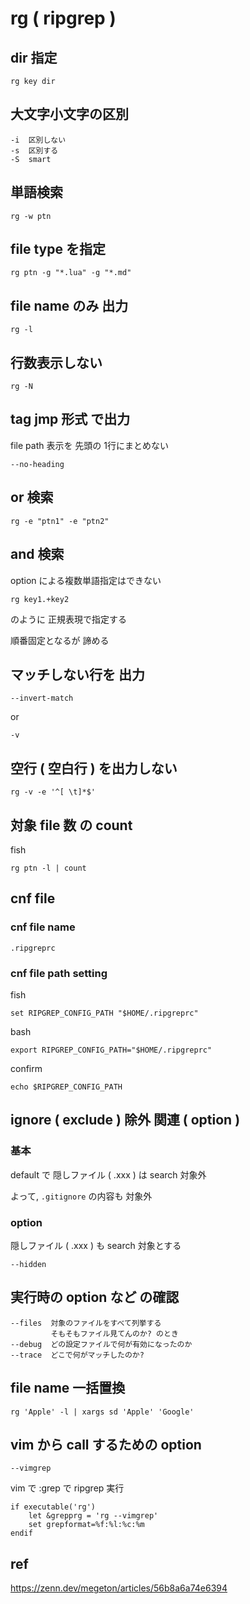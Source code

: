 
# rg  ( ripgrep )


## dir 指定

```
rg key dir
```


## 大文字小文字の区別

```
-i  区別しない
-s  区別する
-S  smart
```


## 単語検索

```
rg -w ptn
```


## file type を指定

```
rg ptn -g "*.lua" -g "*.md"
```


## file name のみ 出力

```
rg -l
```


## 行数表示しない

```
rg -N
```


## tag jmp 形式 で出力

file path 表示を 先頭の 1行にまとめない

```
--no-heading
```


## or 検索

```
rg -e "ptn1" -e "ptn2" 
```


## and 検索

option による複数単語指定はできない

```
rg key1.+key2
```

のように 正規表現で指定する

順番固定となるが 諦める


## マッチしない行を 出力

```
--invert-match
```

or

```
-v
```


## 空行 ( 空白行 ) を出力しない

```
rg -v -e '^[ \t]*$'
```


## 対象 file 数 の count

fish

```
rg ptn -l | count
```


## cnf file

### cnf file name

`.ripgreprc`


### cnf file path setting

fish

```
set RIPGREP_CONFIG_PATH "$HOME/.ripgreprc"
```

bash

```
export RIPGREP_CONFIG_PATH="$HOME/.ripgreprc"
```

confirm

```
echo $RIPGREP_CONFIG_PATH
```


## ignore ( exclude ) 除外 関連 ( option )

### 基本

default で 隠しファイル ( .xxx ) は search 対象外

よって, `.gitignore` の内容も 対象外


### option

隠しファイル ( .xxx ) も search 対象とする

```
--hidden
```


## 実行時の option など の確認

```
--files  対象のファイルをすべて列挙する
         そもそもファイル見てんのか? のとき
--debug  どの設定ファイルで何が有効になったのか
--trace  どこで何がマッチしたのか?
```


## file name 一括置換

```
rg 'Apple' -l | xargs sd 'Apple' 'Google'
```


## vim から call するための option

```
--vimgrep
```

vim で :grep で ripgrep 実行

```
if executable('rg')
    let &grepprg = 'rg --vimgrep'
    set grepformat=%f:%l:%c:%m
endif
```


## ref

https://zenn.dev/megeton/articles/56b8a6a74e6394




